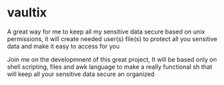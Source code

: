 # vaultix
A great way for me to keep all my sensitive data secure based on unix permissions, it will create needed user(s) file(s) to protect all you sensitive data and make it easy to access for you

Join me on the developmnent of this great project, It will be based only on shell scripting, files and awk language to make a really functional sh that will keep all your sensitive data secure an organized
